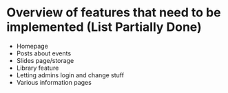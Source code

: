 # Overview of features that need to be implemented (List Partially Done)
+ Homepage
+ Posts about events
+ Slides page/storage
+ Library feature
+ Letting admins login and change stuff
+ Various information pages
